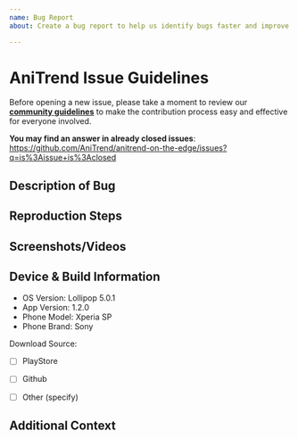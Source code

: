 ```yaml
---
name: Bug Report
about: Create a bug report to help us identify bugs faster and improve the application

---
```


# AniTrend Issue Guidelines

Before opening a new issue, please take a moment to review our [**community guidelines**](https://github.com/AniTrend/anitrend-on-the-edge/blob/master/CONTRIBUTING.md) to make the contribution process easy and effective for everyone involved.

**You may find an answer in already closed issues**:
https://github.com/AniTrend/anitrend-on-the-edge/issues?q=is%3Aissue+is%3Aclosed


## Description of Bug
<!-- A clear and concise short description of what the bug is. e.g. -->


## Reproduction Steps
<!-- In detail, please explain how and what can be done to reproduce this bug. -->


## Screenshots/Videos
<!-- Screenshots or videos usually paint a better picture, if you have non please remove this heading -->


## Device & Build Information
<!-- Please provide any relevant information about your device. This is important in case the issue is not reproducible except for under certain conditions. -->

* OS Version: Lollipop 5.0.1
* App Version: 1.2.0
* Phone Model: Xperia SP
* Phone Brand: Sony

Download Source:
- [ ] PlayStore
- [ ] Github
- [ ] Other (specify)


## Additional Context
<!--
Providing context helps us come up with a solution that is most useful in the real world, 
also include any logs if you have any in this section, if not please remove this section
-->

